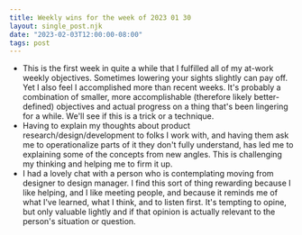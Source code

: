 ```yaml
---
title: Weekly wins for the week of 2023 01 30
layout: single_post.njk
date: "2023-02-03T12:00:00-08:00"
tags: post
---
```

- This is the first week in quite a while that I fulfilled all of my at-work weekly objectives. Sometimes lowering your sights slightly can pay off. Yet I also feel I accomplished more than recent weeks. It's probably a combination of smaller, more accomplishable (therefore likely better-defined) objectives and actual progress on a thing that's been lingering for a while. We'll see if this is a trick or a technique.
- Having to explain my thoughts about product research/design/development to folks I work with, and having them ask me to operationalize parts of it they don't fully understand, has led me to explaining some of the concepts from new angles. This is challenging my thinking and helping me to firm it up.
- I had a lovely chat with a person who is contemplating moving from designer to design manager. I find this sort of thing rewarding because I like helping, and I like meeting people, and because it reminds me of what I've learned, what I think, and to listen first. It's tempting to opine, but only valuable lightly and if that opinion is actually relevant to the person's situation or question.
